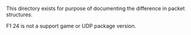 This directory exists for purpose of documenting the difference in packet structures.

F1 24 is not a support game or UDP package version.